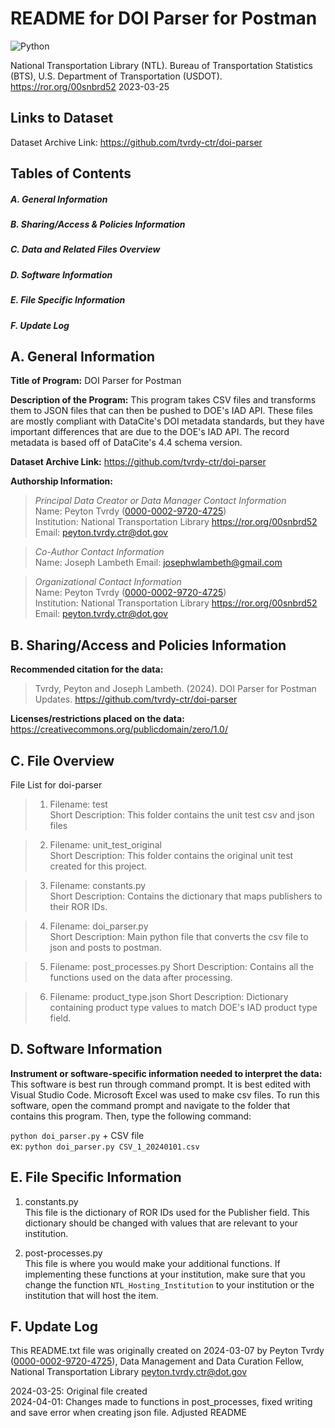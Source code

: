 
# README for DOI Parser for Postman  
![Python](https://img.shields.io/badge/python-3670A0?style=for-the-badge&logo=python&logoColor=ffdd54)  

National Transportation Library (NTL). Bureau of Transportation Statistics (BTS), U.S. Department of Transportation (USDOT). <https://ror.org/00snbrd52>
2023-03-25
## Links to Dataset  
Dataset Archive Link: https://github.com/tvrdy-ctr/doi-parser

## Tables of Contents  
##### A. General Information  
##### B. Sharing/Access & Policies Information  
##### C. Data and Related Files Overview  
##### D. Software Information  
##### E. File Specific Information  
##### F. Update Log  
## A. General Information  

**Title of Program:**  DOI Parser for Postman

**Description of the Program:** This program takes CSV files and transforms them to JSON files that can then be pushed to DOE's IAD API. These files are mostly compliant with DataCite's DOI metadata standards, but they have important differences that are due to the DOE's IAD API. The record metadata is based off of DataCite's 4.4 schema version.

**Dataset Archive Link:** https://github.com/tvrdy-ctr/doi-parser

**Authorship Information:**  

>  *Principal Data Creator or Data Manager Contact Information*  
>  Name: Peyton Tvrdy ([0000-0002-9720-4725](https://orcid.org/0000-0002-9720-4725))   
>  Institution: National Transportation Library <https://ror.org/00snbrd52>   
>  Email: peyton.tvrdy.ctr@dot.gov  

>  *Co-Author Contact Information*  
>  Name: Joseph Lambeth 
>  Email: josephwlambeth@gmail.com  

>  *Organizational Contact Information*  
>  Name: Peyton Tvrdy ([0000-0002-9720-4725](https://orcid.org/0000-0002-9720-4725))   
>  Institution: National Transportation Library <https://ror.org/00snbrd52>   
>  Email: peyton.tvrdy.ctr@dot.gov  
 

## B. Sharing/Access and Policies Information  

**Recommended citation for the data:**  

>  Tvrdy, Peyton and Joseph Lambeth. (2024). DOI Parser for Postman Updates. https://github.com/tvrdy-ctr/doi-parser  

**Licenses/restrictions placed on the data:** https://creativecommons.org/publicdomain/zero/1.0/  
 
## C. File Overview  

File List for doi-parser  

>  1. Filename: test  
>  Short Description:  This folder contains the unit test csv and json files   

>  2. Filename: unit_test_original  
>  Short Description:  This folder contains the original unit test created for this project.  

>  3. Filename: constants.py  
>  Short Description:  Contains the dictionary that maps publishers to their ROR IDs.  

>  4. Filename: doi_parser.py  
>  Short Description:  Main python file that converts the csv file to json and posts to postman.  

>  5. Filename: post_processes.py
>  Short Description:  Contains all the functions used on the data after processing. 

>  6. Filename: product_type.json
>  Short Description:  Dictionary containing product type values to match DOE's IAD product type field.  

## D. Software Information  

**Instrument or software-specific information needed to interpret the data:** This software is best run through command prompt. It is best edited with Visual Studio Code. Microsoft Excel was used to make csv files. To run this software, open the command prompt and navigate to the folder that contains this program. Then, type the following command:  

`python doi_parser.py` + CSV file  
ex: `python doi_parser.py CSV_1_20240101.csv`

## E. File Specific Information  

1. constants.py  
This file is the dictionary of ROR IDs used for the Publisher field. This dictionary should be changed with values that are relevant to your institution.  

2. post-processes.py  
This file is where you would make your additional functions. If implementing these functions at your institution, make sure that you change the function `NTL_Hosting_Institution` to your institution or the institution that will host the item.    

## F. Update Log  

This README.txt file was originally created on 2024-03-07 by Peyton Tvrdy ([0000-0002-9720-4725](https://orcid.org/0000-0002-9720-4725)), Data Management and Data Curation Fellow, National Transportation Library <peyton.tvrdy.ctr@dot.gov>  
 
2024-03-25: Original file created  
2024-04-01: Changes made to functions in post_processes, fixed writing and save error when creating json file. Adjusted README

